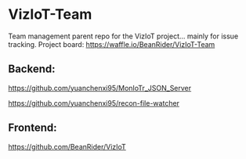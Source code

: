 # VizIoT-Team
Team management parent repo for the VizIoT project... mainly for issue tracking.
Project board: https://waffle.io/BeanRider/VizIoT-Team

## Backend:

https://github.com/yuanchenxi95/MonIoTr_JSON_Server

https://github.com/yuanchenxi95/recon-file-watcher

## Frontend:

https://github.com/BeanRider/VizIoT
